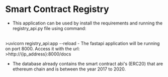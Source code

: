 # Smart Contract Registry

- This application can be used by install the requirements and running the registry_api.py file using command: 
<br>
>uvicorn registry_api:app --reload
- The fastapi application will be running on port 8000. Access it with the url:
<br> 
>http://{ip_address}:8000/docs

-  The database already contains the smart contract abi's (ERC20) that are ethereum chain and is between the year 2017 to 2020.